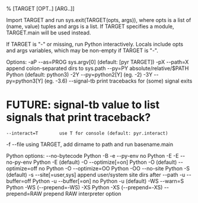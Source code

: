 % [TARGET [OPT..] [ARG..]]

Import TARGET and run sys.exit(TARGET(opts, args)), where opts is a list of (name, value) tuples and args is a list.  If TARGET specifies a module, TARGET.main will be used instead.

If TARGET is "-" or missing, run Python interactively.  Locals include opts and args variables, which may be non-empty if TARGET is "-".

Options:
-aP --as=PROG           sys.argv[0] (default: [pyr TARGET])
-pX --path=X            append colon-separated dirs to sys.path
    --py=PY             absolute/relative/$PATH Python (default: python3)
-2Y                     --py=python2[Y] (eg. -2)
-3Y                     --py=python3[Y] (eg. -3.6)
    --signal-tb         print tracebacks for (some) signal exits
# FUTURE: signal-tb value to list signals that print traceback?
    --interact=T        use T for console (default: pyr.interact)
-f  --file              using TARGET, add dirname to path and run basename.main

Python options:
    --no-bytecode       Python -B
-e  --py-env            no Python -E
-E  --no-py-env         Python -E (default)
-O  --optimize[=on]     Python -O (default)
    --optimize=off      no Python -O
    --optimize=OO       Python -OO
    --no-site           Python -S (default)
-s  --site[=user,sys]   append user/system site dirs after --path
-u  --buffer=off        Python -u
    --buffer[=on]       no Python -u (default)
-WS --warn=S            Python -WS (--prepend=-WS)
-XS                     Python -XS (--prepend=-XS)
    --prepend=RAW       prepend RAW interpreter option
